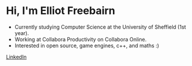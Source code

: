 # Hi, I'm Elliot Freebairn 

- Currently studying Computer Science at the University of Sheffield (1st year).
- Working at Collabora Productivity on Collabora Online.
- Interested in open source, game engines, c++, and maths :)

[LinkedIn](https://www.linkedin.com/in/elliot-freebairn-267491314/)

